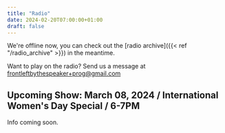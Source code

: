```yaml
---
title: "Radio"
date: 2024-02-20T07:00:00+01:00
draft: false
---
```

We're offline now, you can check out the [radio archive]({{< ref "/radio_archive" >}}) in the meantime.

Want to play on the radio? Send us a message at <frontleftbythespeaker+prog@gmail.com>


## Upcoming Show: March 08, 2024 / International Women's Day Special / 6-7PM
<!--{{< youtube id="PxAotJwM24c" autoplay="true">}}-->
Info coming soon.
